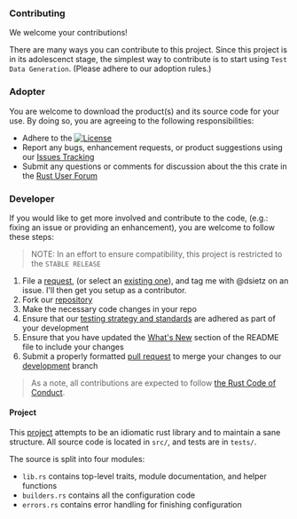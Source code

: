 ### Contributing
We welcome your contributions!

There are many ways you can contribute to this project. Since this project is in its adolescenct stage, the simplest way to contribute is to start using `Test Data Generation`. (Please adhere to our adoption rules.)

### Adopter
You are welcome to download the product(s) and its source code for your use. By doing so, you are agreeing to the following responsibilities:

- Adhere to the [![License](https://img.shields.io/badge/License-Apache%202.0-blue.svg)](https://opensource.org/licenses/Apache-2.0)
- Report any bugs, enhancement requests, or product suggestions using our [Issues Tracking](https://github.com/dsietz/test-data-generation/issues)
- Submit any questions or comments for discussion about the this crate in the [Rust User Forum](https://users.rust-lang.org/)

### Developer
If you would like to get more involved and contribute to the code, (e.g.: fixing an issue or providing an enhancement), you are welcome to follow these steps:

>NOTE: In an effort to ensure compatibility, this project is restricted to the `STABLE RELEASE`

1. File a [request](https://github.com/dsietz/test-data-generation/issues), (or select an [existing one](https://github.com/dsietz/test-data-generation/issues)), and tag me with @dsietz on an issue. I'll then get you setup as a contributor. 
2. Fork our [repository](https://github.com/dsietz/test-data-generation)
3. Make the necessary code changes in your repo
4. Ensure that our [testing strategy and standards](./TESTING.md) are adhered as part of your development
5. Ensure that you have updated the [What's New](https://github.com/dsietz/test-data-generation/blob/development/README.md#whats-new) section of the README file to include your changes
6. Submit a properly formatted [pull request](./PULL_REQUESTS.md) to merge your changes to our [development](https://github.com/dsietz/test-data-generation/tree/development) branch

> As a note, all contributions are expected to follow [the Rust Code of Conduct](https://www.rust-lang.org/en-US/conduct.html).

#### Project
This [project](https://github.com/dsietz/test-data-generation/projects/1) attempts to be an idiomatic rust library and to maintain a sane structure. All source code is located in `src/`, and tests are in `tests/`.

The source is split into four modules:
- `lib.rs` contains top-level traits, module documentation, and helper functions
- `builders.rs` contains all the configuration code
- `errors.rs` contains error handling for finishing configuration